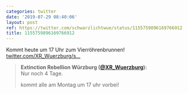 ```yaml
---
categories: twitter
date: '2019-07-29 08:40:06'
layout: post
ref: https://twitter.com/schwarzlichtwue/status/1155759896169766912
title: 1155759896169766912
---
```

Kommt heute um 17 Uhr zum Vierröhrenbrunnen! [twitter.com/XR_Wuerzburg/s…](https://twitter.com/XR_Wuerzburg/status/1154350860333436928) 
> <b>Extinction Rebellion Würzburg ([@XR_Wuerzburg](https://twitter.com/XR_Wuerzburg)):</b>  
>Nur noch 4 Tage.  
>  
> kommt alle am Montag um 17 uhr vorbei!    

